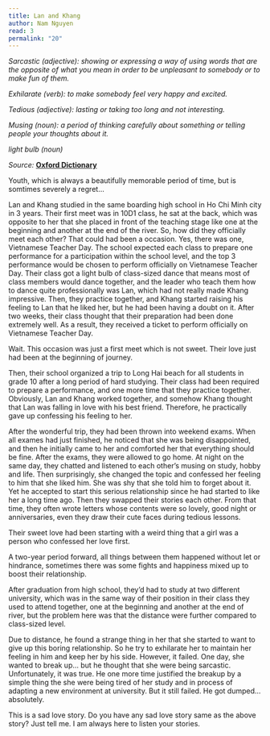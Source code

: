 ```yaml
---
title: Lan and Khang
author: Nam Nguyen
read: 3
permalink: "20"
---
```


*Sarcastic (adjective): showing or expressing a way of using words that are the opposite of what you mean in order to be unpleasant to somebody or to make fun of them.*

*Exhilarate (verb): to make somebody feel very happy and excited.*

*Tedious (adjective): lasting or taking too long and not interesting.*

*Musing (noun): a period of thinking carefully about something or telling people your thoughts about it.*

*light bulb (noun)*


_Source:_ [**Oxford Dictionary**](https://www.oxfordlearnersdictionaries.com/) 

Youth, which is always a beautifully memorable period of time, but is somtimes severely a regret...

Lan and Khang studied in the same boarding high school in Ho Chi Minh city in 3 years. Their first meet was in 10D1 class, he sat at the back, which was opposite to her that she placed in front of the teaching stage like one at the beginning and another at the end of the river. So, how did they officially meet each other? That could had been a occasion. Yes, there was one, Vietnamese Teacher Day. The school expected each class to prepare one performance for a participation within the school level, and the top 3 performance would be chosen to perform officially on Vietnamese Teacher Day. Their class got a light bulb of class-sized dance that means most of class members would dance together, and the leader who teach them how to dance quite professionally was Lan, which had not really made Khang impressive. Then, they practice together, and Khang started raising his feeling to Lan that he liked her, but he had been having a doubt on it. After two weeks, their class thought that their preparation had been done extremely well. As a result, they received a ticket to perform officially on Vietnamese Teacher Day.

Wait. This occasion was just a first meet which is not sweet. 
Their love just had been at the beginning of journey. 

Then, their school organized a trip to Long Hai beach for all students in grade 10 after a long period of hard studying. Their class had been required to prepare a performance, and one more time that they practice together. Obviously, Lan and Khang worked together, and somehow Khang thought that Lan was falling in love with his best friend. Therefore, he practically gave up confessing his feeling to her. 

After the wonderful trip, they had been thrown into weekend exams. When all exames had just finished, he noticed that she was being disappointed, and then he initially came to her and comforted her that everything should be fine. After the exams, they were allowed to go home. At night on the same day, they chatted and listened to each other’s musing on study, hobby and life. Then surprisingly, she changed the topic and confessed her feeling to him that she liked him. She was shy that she told him to forget about it. Yet he accepted to start this serious relationship since he had started to like her a long time ago. Then they swapped their stories each other. From that time, they often wrote letters whose contents were so lovely, good night or anniversaries, even they draw their cute faces during tedious lessons. 

 Their sweet love had been starting with a weird thing that a girl was a person who confessed her love first.  

A two-year period forward, all things between them happened without let or hindrance, sometimes there was some fights and happiness mixed up to boost their relationship. 

After graduation from high school, they’d had to study at two different university, which was in the same way of their position in their class they used to attend together, one at the beginning and another at the end of river, but the problem here was that the distance were further compared to class-sized level. 

Due to distance, he found a strange thing in her that she started to want to give up this boring relationship. So he try to exhilarate her to maintain her feeling in him and keep her by his side. However, it failed. One day, she wanted to break up... but he thought that she were being sarcastic. Unfortunately, it was true. He one more time justified the breakup by a simple thing the she were being tired of her study and in process of adapting a new environment at university. But it still failed. He got dumped... absolutely. 

This is a sad love story. Do you have any sad love story same as the above story? Just tell me. I am always here to listen your stories.